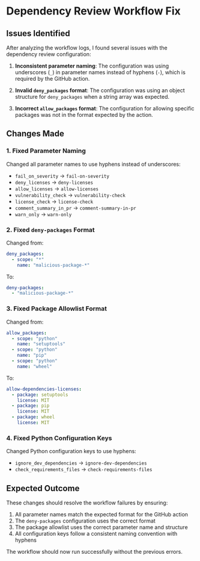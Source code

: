 # Dependency Review Workflow Fix

## Issues Identified

After analyzing the workflow logs, I found several issues with the dependency review configuration:

1. **Inconsistent parameter naming**: The configuration was using underscores (`_`) in parameter names instead of hyphens (`-`), which is required by the GitHub action.

2. **Invalid `deny_packages` format**: The configuration was using an object structure for `deny_packages` when a string array was expected.

3. **Incorrect `allow_packages` format**: The configuration for allowing specific packages was not in the format expected by the action.

## Changes Made

### 1. Fixed Parameter Naming

Changed all parameter names to use hyphens instead of underscores:
- `fail_on_severity` → `fail-on-severity`
- `deny_licenses` → `deny-licenses`
- `allow_licenses` → `allow-licenses`
- `vulnerability_check` → `vulnerability-check`
- `license_check` → `license-check`
- `comment_summary_in_pr` → `comment-summary-in-pr`
- `warn_only` → `warn-only`

### 2. Fixed `deny-packages` Format

Changed from:
```yaml
deny_packages:
  - scope: "*"
    name: "malicious-package-*"
```

To:
```yaml
deny-packages:
  - "malicious-package-*"
```

### 3. Fixed Package Allowlist Format

Changed from:
```yaml
allow_packages:
  - scope: "python"
    name: "setuptools"
  - scope: "python"
    name: "pip"
  - scope: "python"
    name: "wheel"
```

To:
```yaml
allow-dependencies-licenses:
  - package: setuptools
    license: MIT
  - package: pip
    license: MIT
  - package: wheel
    license: MIT
```

### 4. Fixed Python Configuration Keys

Changed Python configuration keys to use hyphens:
- `ignore_dev_dependencies` → `ignore-dev-dependencies`
- `check_requirements_files` → `check-requirements-files`

## Expected Outcome

These changes should resolve the workflow failures by ensuring:

1. All parameter names match the expected format for the GitHub action
2. The `deny-packages` configuration uses the correct format
3. The package allowlist uses the correct parameter name and structure
4. All configuration keys follow a consistent naming convention with hyphens

The workflow should now run successfully without the previous errors.